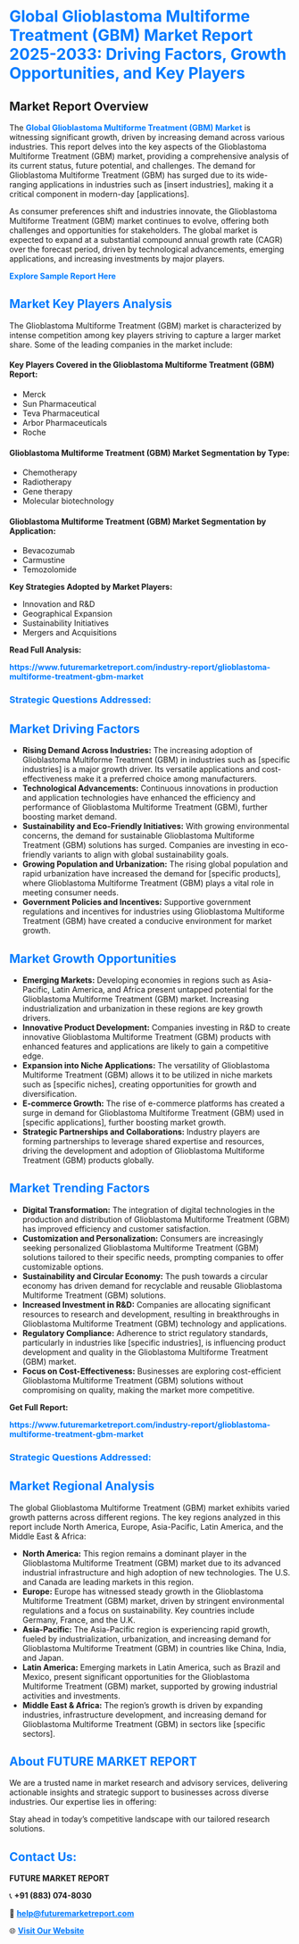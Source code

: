 <h1 style="color: #007BFF;">Global Glioblastoma Multiforme Treatment (GBM) Market Report 2025-2033: Driving Factors, Growth Opportunities, and Key Players</h1>

<section id="overview">
<h2>Market Report Overview</h2>
<p>The <a href="https://www.futuremarketreport.com/industry-report/glioblastoma-multiforme-treatment-gbm-market" style="color: #007BFF; text-decoration: none;"><strong>Global Glioblastoma Multiforme Treatment (GBM) Market</strong></a> is witnessing significant growth, driven by increasing demand across various industries. This report delves into the key aspects of the Glioblastoma Multiforme Treatment (GBM) market, providing a comprehensive analysis of its current status, future potential, and challenges. The demand for Glioblastoma Multiforme Treatment (GBM) has surged due to its wide-ranging applications in industries such as [insert industries], making it a critical component in modern-day [applications].</p>
<p>As consumer preferences shift and industries innovate, the Glioblastoma Multiforme Treatment (GBM) market continues to evolve, offering both challenges and opportunities for stakeholders. The global market is expected to expand at a substantial compound annual growth rate (CAGR) over the forecast period, driven by technological advancements, emerging applications, and increasing investments by major players.</p>
</section>

<section id="overview">
<p><a href="https://www.futuremarketreport.com/request-sample/reportId=82674" style="color: #007BFF; text-decoration: none;"><strong>Explore Sample Report Here</strong></a></p>
</section>

<section id="key-players">
<h2 style="color: #007BFF;">Market Key Players Analysis</h2>
<p>The Glioblastoma Multiforme Treatment (GBM) market is characterized by intense competition among key players striving to capture a larger market share. Some of the leading companies in the market include:</p>
<h4>Key Players Covered in the Glioblastoma Multiforme Treatment (GBM) Report:</h4>
<ul><li>Merck</li><li>Sun Pharmaceutical</li><li>Teva Pharmaceutical</li><li>Arbor Pharmaceuticals</li><li>Roche</li></ul>
<h4>Glioblastoma Multiforme Treatment (GBM) Market Segmentation by Type:</h4>
<ul><li>Chemotherapy</li><li>Radiotherapy</li><li>Gene therapy</li><li>Molecular biotechnology</li></ul>

<h4>Glioblastoma Multiforme Treatment (GBM) Market Segmentation by Application:</h4>
<ul><li>Bevacozumab</li><li>Carmustine</li><li>Temozolomide</li></ul>
<p><strong>Key Strategies Adopted by Market Players:</strong></p>
<ul>
<li>Innovation and R&D</li>
<li>Geographical Expansion</li>
<li>Sustainability Initiatives</li>
<li>Mergers and Acquisitions</li>
</ul>
</section>

<section>
<p><strong>Read Full Analysis: </strong></p><a href="https://www.futuremarketreport.com/industry-report/glioblastoma-multiforme-treatment-gbm-market" style="color: #007BFF; text-decoration: none;"><strong>https://www.futuremarketreport.com/industry-report/glioblastoma-multiforme-treatment-gbm-market</strong></a>
<h3 style="color: #007BFF;">Strategic Questions Addressed:</h3>
</section>

<section id="driving-factors">
<h2 style="color: #007BFF;">Market Driving Factors</h2>
<ul>
<li><strong>Rising Demand Across Industries:</strong> The increasing adoption of Glioblastoma Multiforme Treatment (GBM) in industries such as [specific industries] is a major growth driver. Its versatile applications and cost-effectiveness make it a preferred choice among manufacturers.</li>
<li><strong>Technological Advancements:</strong> Continuous innovations in production and application technologies have enhanced the efficiency and performance of Glioblastoma Multiforme Treatment (GBM), further boosting market demand.</li>
<li><strong>Sustainability and Eco-Friendly Initiatives:</strong> With growing environmental concerns, the demand for sustainable Glioblastoma Multiforme Treatment (GBM) solutions has surged. Companies are investing in eco-friendly variants to align with global sustainability goals.</li>
<li><strong>Growing Population and Urbanization:</strong> The rising global population and rapid urbanization have increased the demand for [specific products], where Glioblastoma Multiforme Treatment (GBM) plays a vital role in meeting consumer needs.</li>
<li><strong>Government Policies and Incentives:</strong> Supportive government regulations and incentives for industries using Glioblastoma Multiforme Treatment (GBM) have created a conducive environment for market growth.</li>
</ul>
</section>

<section id="growth-opportunities">
<h2 style="color: #007BFF;">Market Growth Opportunities</h2>
<ul>
<li><strong>Emerging Markets:</strong> Developing economies in regions such as Asia-Pacific, Latin America, and Africa present untapped potential for the Glioblastoma Multiforme Treatment (GBM) market. Increasing industrialization and urbanization in these regions are key growth drivers.</li>
<li><strong>Innovative Product Development:</strong> Companies investing in R&D to create innovative Glioblastoma Multiforme Treatment (GBM) products with enhanced features and applications are likely to gain a competitive edge.</li>
<li><strong>Expansion into Niche Applications:</strong> The versatility of Glioblastoma Multiforme Treatment (GBM) allows it to be utilized in niche markets such as [specific niches], creating opportunities for growth and diversification.</li>
<li><strong>E-commerce Growth:</strong> The rise of e-commerce platforms has created a surge in demand for Glioblastoma Multiforme Treatment (GBM) used in [specific applications], further boosting market growth.</li>
<li><strong>Strategic Partnerships and Collaborations:</strong> Industry players are forming partnerships to leverage shared expertise and resources, driving the development and adoption of Glioblastoma Multiforme Treatment (GBM) products globally.</li>
</ul>
</section>

<section id="trending-factors">
<h2 style="color: #007BFF;">Market Trending Factors</h2>
<ul>
<li><strong>Digital Transformation:</strong> The integration of digital technologies in the production and distribution of Glioblastoma Multiforme Treatment (GBM) has improved efficiency and customer satisfaction.</li>
<li><strong>Customization and Personalization:</strong> Consumers are increasingly seeking personalized Glioblastoma Multiforme Treatment (GBM) solutions tailored to their specific needs, prompting companies to offer customizable options.</li>
<li><strong>Sustainability and Circular Economy:</strong> The push towards a circular economy has driven demand for recyclable and reusable Glioblastoma Multiforme Treatment (GBM) solutions.</li>
<li><strong>Increased Investment in R&D:</strong> Companies are allocating significant resources to research and development, resulting in breakthroughs in Glioblastoma Multiforme Treatment (GBM) technology and applications.</li>
<li><strong>Regulatory Compliance:</strong> Adherence to strict regulatory standards, particularly in industries like [specific industries], is influencing product development and quality in the Glioblastoma Multiforme Treatment (GBM) market.</li>
<li><strong>Focus on Cost-Effectiveness:</strong> Businesses are exploring cost-efficient Glioblastoma Multiforme Treatment (GBM) solutions without compromising on quality, making the market more competitive.</li>
</ul>
</section>

<section>
<p><strong>Get Full Report: </strong></p><a href="https://www.futuremarketreport.com/industry-report/glioblastoma-multiforme-treatment-gbm-market" style="color: #007BFF; text-decoration: none;"><strong>https://www.futuremarketreport.com/industry-report/glioblastoma-multiforme-treatment-gbm-market</strong></a>
<h3 style="color: #007BFF;">Strategic Questions Addressed:</h3>
</section>


<section id="regional-analysis">
<h2 style="color: #007BFF;">Market Regional Analysis</h2>
<p>The global Glioblastoma Multiforme Treatment (GBM) market exhibits varied growth patterns across different regions. The key regions analyzed in this report include North America, Europe, Asia-Pacific, Latin America, and the Middle East & Africa:</p>
<ul>
<li><strong>North America:</strong> This region remains a dominant player in the Glioblastoma Multiforme Treatment (GBM) market due to its advanced industrial infrastructure and high adoption of new technologies. The U.S. and Canada are leading markets in this region.</li>
<li><strong>Europe:</strong> Europe has witnessed steady growth in the Glioblastoma Multiforme Treatment (GBM) market, driven by stringent environmental regulations and a focus on sustainability. Key countries include Germany, France, and the U.K.</li>
<li><strong>Asia-Pacific:</strong> The Asia-Pacific region is experiencing rapid growth, fueled by industrialization, urbanization, and increasing demand for Glioblastoma Multiforme Treatment (GBM) in countries like China, India, and Japan.</li>
<li><strong>Latin America:</strong> Emerging markets in Latin America, such as Brazil and Mexico, present significant opportunities for the Glioblastoma Multiforme Treatment (GBM) market, supported by growing industrial activities and investments.</li>
<li><strong>Middle East & Africa:</strong> The region’s growth is driven by expanding industries, infrastructure development, and increasing demand for Glioblastoma Multiforme Treatment (GBM) in sectors like [specific sectors].</li>
</ul>
</section>

<footer>
<h2 style="color: #007BFF;">About FUTURE MARKET REPORT</h2>
<p>We are a trusted name in market research and advisory services, delivering actionable insights and strategic support to businesses across diverse industries. Our expertise lies in offering:</p>

<p>Stay ahead in today’s competitive landscape with our tailored research solutions.</p>

<h2 style="color: #007BFF;">Contact Us:</h2>
<p><strong>FUTURE MARKET REPORT</strong></p>
<p>📞 <strong>+91 (883) 074-8030</strong></p>
<p>📧 <strong><a href="mailto:help@futuremarketreport.com" style="color: #007BFF;">help@futuremarketreport.com</a></strong></p>
<p>🌐 <strong><a href="https://www.futuremarketreport.com/" style="color: #007BFF;">Visit Our Website</a></strong></p>
</footer>